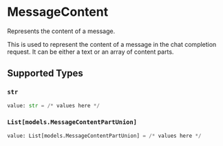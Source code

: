 # MessageContent

Represents the content of a message.

This is used to represent the content of a message in the chat completion request.
It can be either a text or an array of content parts.


## Supported Types

### `str`

```python
value: str = /* values here */
```

### `List[models.MessageContentPartUnion]`

```python
value: List[models.MessageContentPartUnion] = /* values here */
```

